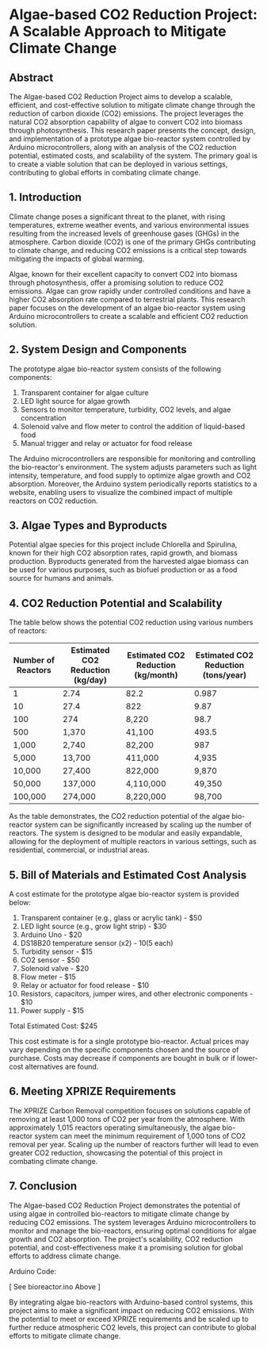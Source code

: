 # Algae-based CO2 Reduction Project: A Scalable Approach to Mitigate Climate Change

## Abstract

The Algae-based CO2 Reduction Project aims to develop a scalable, efficient, and cost-effective solution to mitigate climate change through the reduction of carbon dioxide (CO2) emissions. The project leverages the natural CO2 absorption capability of algae to convert CO2 into biomass through photosynthesis. This research paper presents the concept, design, and implementation of a prototype algae bio-reactor system controlled by Arduino microcontrollers, along with an analysis of the CO2 reduction potential, estimated costs, and scalability of the system. The primary goal is to create a viable solution that can be deployed in various settings, contributing to global efforts in combating climate change.

## 1. Introduction

Climate change poses a significant threat to the planet, with rising temperatures, extreme weather events, and various environmental issues resulting from the increased levels of greenhouse gases (GHGs) in the atmosphere. Carbon dioxide (CO2) is one of the primary GHGs contributing to climate change, and reducing CO2 emissions is a critical step towards mitigating the impacts of global warming.

Algae, known for their excellent capacity to convert CO2 into biomass through photosynthesis, offer a promising solution to reduce CO2 emissions. Algae can grow rapidly under controlled conditions and have a higher CO2 absorption rate compared to terrestrial plants. This research paper focuses on the development of an algae bio-reactor system using Arduino microcontrollers to create a scalable and efficient CO2 reduction solution.

## 2. System Design and Components

The prototype algae bio-reactor system consists of the following components:

1. Transparent container for algae culture
2. LED light source for algae growth
3. Sensors to monitor temperature, turbidity, CO2 levels, and algae concentration
4. Solenoid valve and flow meter to control the addition of liquid-based food
5. Manual trigger and relay or actuator for food release

The Arduino microcontrollers are responsible for monitoring and controlling the bio-reactor's environment. The system adjusts parameters such as light intensity, temperature, and food supply to optimize algae growth and CO2 absorption. Moreover, the Arduino system periodically reports statistics to a website, enabling users to visualize the combined impact of multiple reactors on CO2 reduction.

## 3. Algae Types and Byproducts

Potential algae species for this project include Chlorella and Spirulina, known for their high CO2 absorption rates, rapid growth, and biomass production. Byproducts generated from the harvested algae biomass can be used for various purposes, such as biofuel production or as a food source for humans and animals.

## 4. CO2 Reduction Potential and Scalability

The table below shows the potential CO2 reduction using various numbers of reactors:

| Number of Reactors | Estimated CO2 Reduction (kg/day) | Estimated CO2 Reduction (kg/month) | Estimated CO2 Reduction (tons/year) |
|--------------------|----------------------------------|------------------------------------|-------------------------------------|
| 1                  | 2.74                             | 82.2                               | 0.987                               |
| 10                 | 27.4                             | 822                                | 9.87                                |
| 100                | 274                              | 8,220                              | 98.7                                |
| 500                | 1,370                            | 41,100                             | 493.5                               |
| 1,000              | 2,740                            | 82,200                             | 987                                 |
| 5,000              | 13,700                           | 411,000                            | 4,935                               |
| 10,000             | 27,400                           | 822,000                            | 9,870                               |
| 50,000             | 137,000                          | 4,110,000                          | 49,350                              |
| 100,000            | 274,000                          | 8,220,000                          | 98,700                              |

As the table demonstrates, the CO2 reduction potential of the algae bio-reactor system can be significantly increased by scaling up the number of reactors. The system is designed to be modular and easily expandable, allowing for the deployment of multiple reactors in various settings, such as residential, commercial, or industrial areas.

## 5. Bill of Materials and Estimated Cost Analysis

A cost estimate for the prototype algae bio-reactor system is provided below:

1. Transparent container (e.g., glass or acrylic tank) - $50
2. LED light source (e.g., grow light strip) - $30
3. Arduino Uno - $20
4. DS18B20 temperature sensor (x2) - $10 ($5 each)
5. Turbidity sensor - $15
6. CO2 sensor - $50
7. Solenoid valve - $20
8. Flow meter - $15
9. Relay or actuator for food release - $10
10. Resistors, capacitors, jumper wires, and other electronic components - $10
11. Power supply - $15

Total Estimated Cost: $245

This cost estimate is for a single prototype bio-reactor. Actual prices may vary depending on the specific components chosen and the source of purchase. Costs may decrease if components are bought in bulk or if lower-cost alternatives are found.

## 6. Meeting XPRIZE Requirements

The XPRIZE Carbon Removal competition focuses on solutions capable of removing at least 1,000 tons of CO2 per year from the atmosphere. With approximately 1,015 reactors operating simultaneously, the algae bio-reactor system can meet the minimum requirement of 1,000 tons of CO2 removal per year. Scaling up the number of reactors further will lead to even greater CO2 reduction, showcasing the potential of this project in combating climate change.

## 7. Conclusion

The Algae-based CO2 Reduction Project demonstrates the potential of using algae in controlled bio-reactors to mitigate climate change by reducing CO2 emissions. The system leverages Arduino microcontrollers to monitor and manage the bio-reactors, ensuring optimal conditions for algae growth and CO2 absorption. The project's scalability, CO2 reduction potential, and cost-effectiveness make it a promising solution for global efforts to address climate change.

Arduino Code:

[ See bioreactor.ino Above ]

By integrating algae bio-reactors with Arduino-based control systems, this project aims to make a significant impact on reducing CO2 emissions. With the potential to meet or exceed XPRIZE requirements and be scaled up to further reduce atmospheric CO2 levels, this project can contribute to global efforts to mitigate climate change.
